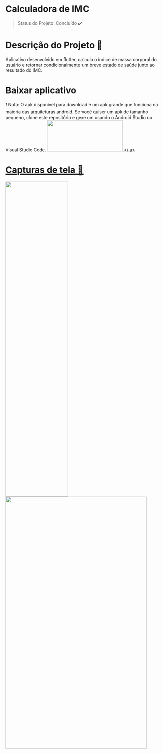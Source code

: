 # Calculadora de IMC
> Status do Projeto: Concluído :heavy_check_mark:
# Descrição do Projeto  :pencil:
Aplicativo desenvolvido em flutter,  calcula o índice de massa corporal do usuário e retornar condicionalmente um breve estado de saúde junto ao resultado do IMC.
# Baixar aplicativo 
 :exclamation: Nota: O apk disponível para download é um apk grande que funciona na maioria das arquiteturas android. Se você  quiser um apk de tamanho pequeno, clone este repositório e gere um usando o Android Studio ou Visual Studio Code.
<a href="https://github.com/monteiroricardo/CALC_IMC/blob/master/arquivos/app.apk">
<img src="https://github.com/monteiroricardo/CALC_IMC/blob/master/arquivos/apk_btn.png" width="240" height="100" />
</ a>
# Capturas de tela :mag_right: 
<img src="https://github.com/monteiroricardo/CALC_IMC/blob/master/arquivos/cap01.png " width="200" height="1000" />
<img src="https://github.com/monteiroricardo/CALC_IMC/blob/master/arquivos/cap02.png " width="450" height="800" />
